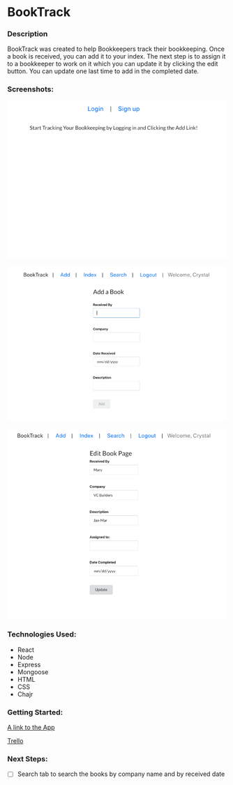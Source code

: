 
# BookTrack


### Description

BookTrack was created to help Bookkeepers track their bookkeeping. Once a book is received, you can add it to your index. The next step is to assign it to a bookkeeper to work on it which you can update it by clicking the edit button. You can update one last time to add in the completed date. 

### Screenshots: 
![Home Page](public/screenshotmain.png)

![Add a Book Page](public/screenshotadd.png)

![Edit Page](public/screenshotedit.png)

### Technologies Used: 
- React
- Node
- Express
- Mongoose
- HTML
- CSS
- Chajr
  

### Getting Started: 

[A link to the App](https://booktrack1.herokuapp.com/)

[Trello](https://trello.com/b/dcMyTCvB/into-the-unknown-travel-app)


### Next Steps: 

- [ ] Search tab to search the books by company name and by received date


